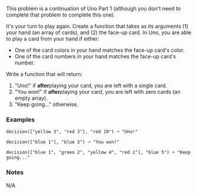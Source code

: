 This problem is a continuation of Uno Part 1 (although you don't need to complete that problem to complete this one).

It's your turn to play again. Create a function that takes as its arguments (1) your hand (an array of cards), and (2) the face-up card. In Uno, you are able to play a card from your hand if either:

*   One of the card colors in your hand matches the face-up card's color.
*   One of the card numbers in your hand matches the face-up card's number.

Write a function that will return:

1.  "Uno!" if **after**playing your card, you are left with a single card.
2.  "You won!" if **after**playing your card, you are left with zero cards (an empty array).
3.  "Keep going..." otherwise.


### Examples ###
    decision(["yellow 3", "red 3"], "red 10") ➞ "Uno!"

    decision(["blue 1"], "blue 5") ➞ "You won!"

    decision(["blue 1", "green 2", "yellow 4", "red 2"], "blue 5") ➞ "Keep going..."


### Notes ###
N/A